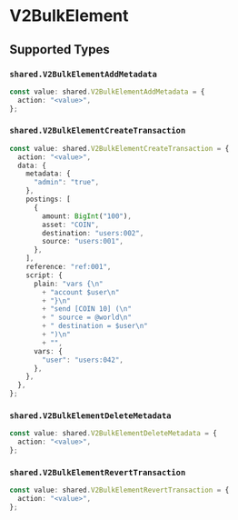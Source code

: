 # V2BulkElement


## Supported Types

### `shared.V2BulkElementAddMetadata`

```typescript
const value: shared.V2BulkElementAddMetadata = {
  action: "<value>",
};
```

### `shared.V2BulkElementCreateTransaction`

```typescript
const value: shared.V2BulkElementCreateTransaction = {
  action: "<value>",
  data: {
    metadata: {
      "admin": "true",
    },
    postings: [
      {
        amount: BigInt("100"),
        asset: "COIN",
        destination: "users:002",
        source: "users:001",
      },
    ],
    reference: "ref:001",
    script: {
      plain: "vars {\n"
        + "account $user\n"
        + "}\n"
        + "send [COIN 10] (\n"
        + "	source = @world\n"
        + "	destination = $user\n"
        + ")\n"
        + "",
      vars: {
        "user": "users:042",
      },
    },
  },
};
```

### `shared.V2BulkElementDeleteMetadata`

```typescript
const value: shared.V2BulkElementDeleteMetadata = {
  action: "<value>",
};
```

### `shared.V2BulkElementRevertTransaction`

```typescript
const value: shared.V2BulkElementRevertTransaction = {
  action: "<value>",
};
```

